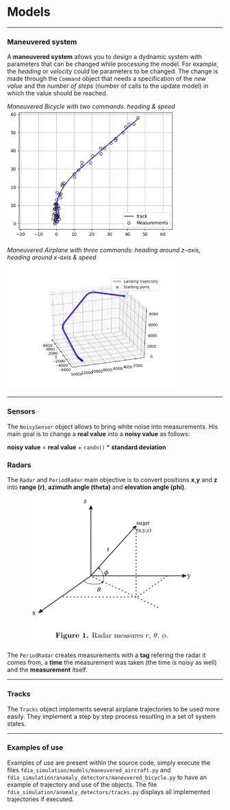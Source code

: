 # Models

---

### Maneuvered system
A **maneuvered system** allows you to design a dydnamic system with
parameters that can be changed while processing the model. For
example, the *heading* or *velocity* could be parameters to be changed.
The change is made through the `Command` object that needs a specification
of the *new value* and the *number of steps* (number of calls to the
update model) in which the value should be reached.

*Maneuvered Bicycle with two commands: heading & speed*  
<img src="../../images/bicycle.png" width="400">  

*Maneuvered Airplane with three commands: heading around z-axis, heading around x-axis & speed*  
<img src="../../images/landing.png" width="400">  


---

### Sensors

The `NoisySensor` object allows to bring white noise into measurements.
His main goal is to change a **real value** into a **noisy value** as
follows:

**noisy value** = **real value** + `randn()` * **standard deviation**

### Radars

The `Radar` and `PeriodRadar` main objective is to convert positions
**x**,**y** and **z** into **range (r)**, **azimuth angle (theta)**
and **elevation angle (phi)**.

<p align="center">
  <img src="../../images/radar.png" width="400">
</p>

The `PeriodRadar` creates measurements with a **tag** refering the radar
it comes from, a **time** the measurement was taken (the time is noisy as
well) and the **measurement** itself.

---

### Tracks

The `Tracks` object implements several airplane trajectories to be used
more easily. They implement a step by step process resulting in a set of
system states.

---

### Examples of use

Examples of use are present within the source code, simply execute
the files `fdia_simulation/models/maneuvered_aircraft.py` and
`fdia_simulation/anomaly_detectors/maneuvered_bicycle.py` to have an example
of trajectory and use of the objects. The file `fdia_simulation/anomaly_detectors/tracks.py`
displays all implemented trajectories if executed.

